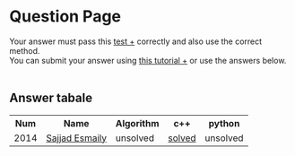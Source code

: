 # Question Page

Your answer must pass this
<a href='./test.md'>test +</a>
correctly and also use the correct method.
<br>
You can submit your answer using
<a href='https://github.com/EnAnsari/bcp-hsu/releases/download/3.0.0/teaching-submit-question.pdf'>this tutorial +</a>
or use the answers below.
<br><br>

## Answer tabale
<table>
  <tr>
    <th>Num</th>
    <th>Name</th>
    <th>Algorithm</th>
    <th>c++</th>
    <th>python</th>
  </tr>
  <tr>
    <td>2014</td>
    <td>
        <a href='github.com/sajjad-esmaily'>Sajjad Esmaily</a>
    </td>
    <td>unsolved</td>
    <td><a href='./4021277298/main.cpp'>solved</a></td>
    <td>unsolved</td>
  </tr>
<table>
  <!-- <td>
      <a href='./STUDENT_ID/FILE_NAME'>solved</a>
  </td> -->
